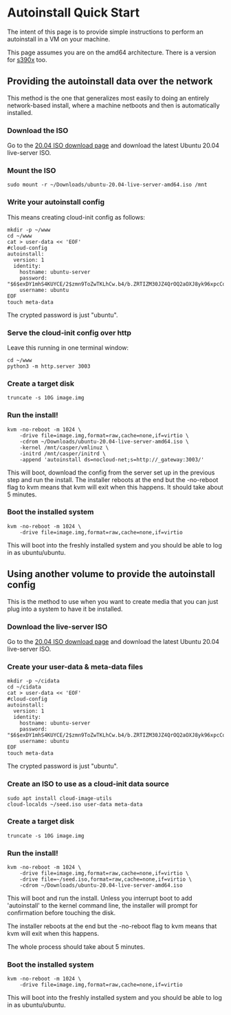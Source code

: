 # Autoinstall Quick Start

The intent of this page is to provide simple instructions to perform an autoinstall in a VM on your machine.

This page assumes you are on the amd64 architecture. There is a version for [s390x](autoinstall-quickstart-s390x.md) too.

## Providing the autoinstall data over the network

This method is the one that generalizes most easily to doing an entirely network-based install, where a machine netboots and then is automatically installed.

### Download the ISO

Go to the [20.04 ISO download page](http://releases.ubuntu.com/20.04/) and download the latest Ubuntu 20.04 live-server ISO.

### Mount the ISO

<pre><code>sudo mount -r ~/Downloads/ubuntu-20.04-live-server-amd64.iso /mnt</code></pre>

### Write your autoinstall config

This means creating cloud-init config as follows:

<pre><code>mkdir -p ~/www
cd ~/www
cat > user-data << 'EOF'
#cloud-config
autoinstall:
  version: 1
  identity:
    hostname: ubuntu-server
    password: "$6$exDY1mhS4KUYCE/2$zmn9ToZwTKLhCw.b4/b.ZRTIZM30JZ4QrOQ2aOXJ8yk96xpcCof0kxKwuX1kqLG/ygbJ1f8wxED22bTL4F46P0"
    username: ubuntu
EOF
touch meta-data</code></pre>

The crypted password is just "ubuntu".

### Serve the cloud-init config over http

Leave this running in one terminal window:

<pre><code>cd ~/www
python3 -m http.server 3003</code></pre>

### Create a target disk

<pre><code>truncate -s 10G image.img</code></pre>

### Run the install!

<pre><code>kvm -no-reboot -m 1024 \
    -drive file=image.img,format=raw,cache=none,if=virtio \
    -cdrom ~/Downloads/ubuntu-20.04-live-server-amd64.iso \
    -kernel /mnt/casper/vmlinuz \
    -initrd /mnt/casper/initrd \
    -append 'autoinstall ds=nocloud-net;s=http://_gateway:3003/'</code></pre>

This will boot, download the config from the server set up in the previous step and run the install. The installer reboots at the end but the -no-reboot flag to kvm means that kvm will exit when this happens. It should take about 5 minutes.

### Boot the installed system

<pre><code>kvm -no-reboot -m 1024 \
    -drive file=image.img,format=raw,cache=none,if=virtio</code></pre>

This will boot into the freshly installed system and you should be able to log in as ubuntu/ubuntu.

## Using another volume to provide the autoinstall config

This is the method to use when you want to create media that you can just plug into a system to have it be installed.

### Download the live-server ISO

Go to the [20.04 ISO download page](http://releases.ubuntu.com/20.04/) and download the latest Ubuntu 20.04 live-server ISO.

### Create your user-data & meta-data files

<pre><code>mkdir -p ~/cidata
cd ~/cidata
cat > user-data << 'EOF'
#cloud-config
autoinstall:
  version: 1
  identity:
    hostname: ubuntu-server
    password: "$6$exDY1mhS4KUYCE/2$zmn9ToZwTKLhCw.b4/b.ZRTIZM30JZ4QrOQ2aOXJ8yk96xpcCof0kxKwuX1kqLG/ygbJ1f8wxED22bTL4F46P0"
    username: ubuntu
EOF
touch meta-data</code></pre>

The crypted password is just "ubuntu".

### Create an ISO to use as a cloud-init data source

<pre><code>sudo apt install cloud-image-utils
cloud-localds ~/seed.iso user-data meta-data</code></pre>

### Create a target disk

<pre><code>truncate -s 10G image.img</code></pre>

### Run the install!

<pre><code>kvm -no-reboot -m 1024 \
    -drive file=image.img,format=raw,cache=none,if=virtio \
    -drive file=~/seed.iso,format=raw,cache=none,if=virtio \
    -cdrom ~/Downloads/ubuntu-20.04-live-server-amd64.iso</code></pre>

This will boot and run the install. Unless you interrupt boot to add 'autoinstall' to the kernel command line, the installer will prompt for confirmation before touching the disk.

The installer reboots at the end but the -no-reboot flag to kvm means that kvm will exit when this happens.

The whole process should take about 5 minutes.

### Boot the installed system

<pre><code>kvm -no-reboot -m 1024 \
    -drive file=image.img,format=raw,cache=none,if=virtio</code></pre>

This will boot into the freshly installed system and you should be able to log in as ubuntu/ubuntu.
